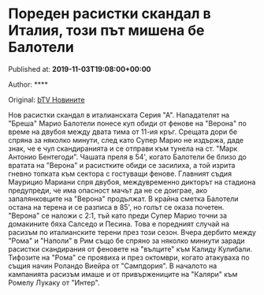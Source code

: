 
# Пореден расистки скандал в Италия, този път мишена бе Балотели

Published at: **2019-11-03T19:08:00+00:00**

Author: ****

Original: [bTV Новините](https://btvnovinite.bg/sport/nov-rasistki-skandal-v-italija-tozi-pat-zaradi-baloteli.html)

Нов расистки скандал в италианската Серия "А". Нападателят на "Бреша" Марио Балотели понесе куп обиди от фенове на "Верона" по време на двубоя между двата тима от 11-ия кръг. Срещата дори бе спряна за няколко минути, след като Супер Марио не издържа, даде знак, че е чул скандиранията и се отправи към тунела на ст. "Марк Антонио Бентегоди".
Чашата преля в 54', когато Балотели бе близо до вратата на "Верона" и расистките обиди се засилиха, а той изрита гневно топката към сектора с гостуващи фенове. Главният съдия Маурицио Мариани спря двубоя, междувременно дикторът на стадиона предупреди, че има опасност мачът да не се доиграе, ако запалянковците на "Верона" продължат.
В крайна сметка Балотели остана на терена и се разписа в 85', но голът се оказа почетен. "Верона" се наложи с 2:1, тъй като преди Супер Марио точни за домакините бяха Салседо и Песина.
Това е поредният случай на расизъм по италианските терени през този сезон. Вчера дербито между "Рома" и "Наполи" в Рим също бе спряно за няколко миниути заради расистки скандирания от феновете на "вълците" към Калиду Кулибали. Тифозите на "Рома" се проявиха и през октомври, когато атакуваха по същия начин Роландо Виейра от "Сампдория". В началото на кампанията расизъм имаше и от привържениците на "Каляри" към Ромелу Лукаку от "Интер".
